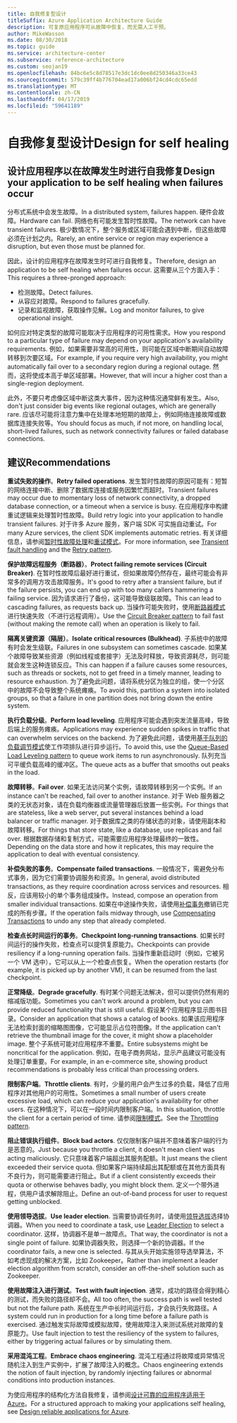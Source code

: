 ```yaml
---
title: 自我修复型设计
titleSuffix: Azure Application Architecture Guide
description: 可复原应用程序可从故障中恢复，而无需人工干预。
author: MikeWasson
ms.date: 08/30/2018
ms.topic: guide
ms.service: architecture-center
ms.subservice: reference-architecture
ms.custom: seojan19
ms.openlocfilehash: 84bc6e5c8d78517e3dc1dc0ee8d250346a33ce43
ms.sourcegitcommit: 579c39ff4b776704ead17a006bf24cd4cdc65edd
ms.translationtype: MT
ms.contentlocale: zh-CN
ms.lasthandoff: 04/17/2019
ms.locfileid: "59641189"
---
```

# <a name="design-for-self-healing"></a><span data-ttu-id="88480-103">自我修复型设计</span><span class="sxs-lookup"><span data-stu-id="88480-103">Design for self healing</span></span>

## <a name="design-your-application-to-be-self-healing-when-failures-occur"></a><span data-ttu-id="88480-104">设计应用程序以在故障发生时进行自我修复</span><span class="sxs-lookup"><span data-stu-id="88480-104">Design your application to be self healing when failures occur</span></span>

<span data-ttu-id="88480-105">分布式系统中会发生故障。</span><span class="sxs-lookup"><span data-stu-id="88480-105">In a distributed system, failures happen.</span></span> <span data-ttu-id="88480-106">硬件会故障。</span><span class="sxs-lookup"><span data-stu-id="88480-106">Hardware can fail.</span></span> <span data-ttu-id="88480-107">网络也有可能发生暂时性故障。</span><span class="sxs-lookup"><span data-stu-id="88480-107">The network can have transient failures.</span></span> <span data-ttu-id="88480-108">极少数情况下，整个服务或区域可能会遇到中断，但这些故障必须在计划之内。</span><span class="sxs-lookup"><span data-stu-id="88480-108">Rarely, an entire service or region may experience a disruption, but even those must be planned for.</span></span>

<span data-ttu-id="88480-109">因此，设计的应用程序在故障发生时可进行自我修复。</span><span class="sxs-lookup"><span data-stu-id="88480-109">Therefore, design an application to be self healing when failures occur.</span></span> <span data-ttu-id="88480-110">这需要从三个方面入手：</span><span class="sxs-lookup"><span data-stu-id="88480-110">This requires a three-pronged approach:</span></span>

- <span data-ttu-id="88480-111">检测故障。</span><span class="sxs-lookup"><span data-stu-id="88480-111">Detect failures.</span></span>
- <span data-ttu-id="88480-112">从容应对故障。</span><span class="sxs-lookup"><span data-stu-id="88480-112">Respond to failures gracefully.</span></span>
- <span data-ttu-id="88480-113">记录和监视故障，获取操作见解。</span><span class="sxs-lookup"><span data-stu-id="88480-113">Log and monitor failures, to give operational insight.</span></span>

<span data-ttu-id="88480-114">如何应对特定类型的故障可能取决于应用程序的可用性需求。</span><span class="sxs-lookup"><span data-stu-id="88480-114">How you respond to a particular type of failure may depend on your application's availability requirements.</span></span> <span data-ttu-id="88480-115">例如，如果需要非常高的可用性，则可能在区域中断期间自动故障转移到次要区域。</span><span class="sxs-lookup"><span data-stu-id="88480-115">For example, if you require very high availability, you might automatically fail over to a secondary region during a regional outage.</span></span> <span data-ttu-id="88480-116">然而，这将使成本高于单区域部署。</span><span class="sxs-lookup"><span data-stu-id="88480-116">However, that will incur a higher cost than a single-region deployment.</span></span>

<span data-ttu-id="88480-117">此外，不要只考虑像区域中断这类大事件，因为这种情况通常鲜有发生。</span><span class="sxs-lookup"><span data-stu-id="88480-117">Also, don't just consider big events like regional outages, which are generally rare.</span></span> <span data-ttu-id="88480-118">应该尽可能将注意力集中在处理本地短期的故障上，例如网络连接故障或数据库连接失败等。</span><span class="sxs-lookup"><span data-stu-id="88480-118">You should focus as much, if not more, on handling local, short-lived failures, such as network connectivity failures or failed database connections.</span></span>

## <a name="recommendations"></a><span data-ttu-id="88480-119">建议</span><span class="sxs-lookup"><span data-stu-id="88480-119">Recommendations</span></span>

<span data-ttu-id="88480-120">**重试失败的操作**。</span><span class="sxs-lookup"><span data-stu-id="88480-120">**Retry failed operations**.</span></span> <span data-ttu-id="88480-121">发生暂时性故障的原因可能有：短暂的网络连接中断、删除了数据库连接或服务因繁忙而超时。</span><span class="sxs-lookup"><span data-stu-id="88480-121">Transient failures may occur due to momentary loss of network connectivity, a dropped database connection, or a timeout when a service is busy.</span></span> <span data-ttu-id="88480-122">在应用程序中构建重试逻辑来处理暂时性故障。</span><span class="sxs-lookup"><span data-stu-id="88480-122">Build retry logic into your application to handle transient failures.</span></span> <span data-ttu-id="88480-123">对于许多 Azure 服务，客户端 SDK 可实施自动重试。</span><span class="sxs-lookup"><span data-stu-id="88480-123">For many Azure services, the client SDK implements automatic retries.</span></span> <span data-ttu-id="88480-124">有关详细信息，请参阅[暂时性故障处理][transient-fault-handling]和[重试模式][retry]。</span><span class="sxs-lookup"><span data-stu-id="88480-124">For more information, see [Transient fault handling][transient-fault-handling] and the [Retry pattern][retry].</span></span>

<span data-ttu-id="88480-125">**保护故障远程服务（断路器）**。</span><span class="sxs-lookup"><span data-stu-id="88480-125">**Protect failing remote services (Circuit Breaker)**.</span></span> <span data-ttu-id="88480-126">在暂时性故障后最好进行重试，但如果故障仍然存在，最终可能会有非常多的调用方攻击故障服务。</span><span class="sxs-lookup"><span data-stu-id="88480-126">It's good to retry after a transient failure, but if the failure persists, you can end up with too many callers hammering a failing service.</span></span> <span data-ttu-id="88480-127">因为请求进行了备份，这可能导致级联故障。</span><span class="sxs-lookup"><span data-stu-id="88480-127">This can lead to cascading failures, as requests back up.</span></span> <span data-ttu-id="88480-128">当操作可能失败时，使用[断路器模式][circuit-breaker]进行快速失败（不进行远程调用）。</span><span class="sxs-lookup"><span data-stu-id="88480-128">Use the [Circuit Breaker pattern][circuit-breaker] to fail fast (without making the remote call) when an operation is likely to fail.</span></span>

<span data-ttu-id="88480-129">**隔离关键资源（隔层）**。</span><span class="sxs-lookup"><span data-stu-id="88480-129">**Isolate critical resources (Bulkhead)**.</span></span> <span data-ttu-id="88480-130">子系统中的故障有时会发生级联。</span><span class="sxs-lookup"><span data-stu-id="88480-130">Failures in one subsystem can sometimes cascade.</span></span> <span data-ttu-id="88480-131">如果某个故障导致某些资源（例如线程或套接字）无法及时释放，导致资源耗尽，则可能就会发生这种连锁反应。</span><span class="sxs-lookup"><span data-stu-id="88480-131">This can happen if a failure causes some resources, such as threads or sockets, not to get freed in a timely manner, leading to resource exhaustion.</span></span> <span data-ttu-id="88480-132">为了避免此问题，请将系统分区为独立的组，使一个分区中的故障不会导致整个系统瘫痪。</span><span class="sxs-lookup"><span data-stu-id="88480-132">To avoid this, partition a system into isolated groups, so that a failure in one partition does not bring down the entire system.</span></span>

<span data-ttu-id="88480-133">**执行负载分级**。</span><span class="sxs-lookup"><span data-stu-id="88480-133">**Perform load leveling**.</span></span> <span data-ttu-id="88480-134">应用程序可能会遇到突发流量高峰，导致后端上的服务瘫痪。</span><span class="sxs-lookup"><span data-stu-id="88480-134">Applications may experience sudden spikes in traffic that can overwhelm services on the backend.</span></span> <span data-ttu-id="88480-135">为了避免此问题，请使用[基于队列的负载调节模式][load-level]使工作项排队进行异步运行。</span><span class="sxs-lookup"><span data-stu-id="88480-135">To avoid this, use the [Queue-Based Load Leveling pattern][load-level] to queue work items to run asynchronously.</span></span> <span data-ttu-id="88480-136">队列充当可平缓负载高峰的缓冲区。</span><span class="sxs-lookup"><span data-stu-id="88480-136">The queue acts as a buffer that smooths out peaks in the load.</span></span>

<span data-ttu-id="88480-137">**故障转移**。</span><span class="sxs-lookup"><span data-stu-id="88480-137">**Fail over**.</span></span> <span data-ttu-id="88480-138">如果无法访问某个实例，请故障转移到另一个实例。</span><span class="sxs-lookup"><span data-stu-id="88480-138">If an instance can't be reached, fail over to another instance.</span></span> <span data-ttu-id="88480-139">对于 Web 服务器之类的无状态对象，请在负载均衡器或流量管理器后放置一些实例。</span><span class="sxs-lookup"><span data-stu-id="88480-139">For things that are stateless, like a web server, put several instances behind a load balancer or traffic manager.</span></span> <span data-ttu-id="88480-140">对于数据库之类的存储状态的对象，请使用副本和故障转移。</span><span class="sxs-lookup"><span data-stu-id="88480-140">For things that store state, like a database, use replicas and fail over.</span></span> <span data-ttu-id="88480-141">根据数据存储和复制方式，可能需要应用程序处理最终的一致性。</span><span class="sxs-lookup"><span data-stu-id="88480-141">Depending on the data store and how it replicates, this may require the application to deal with eventual consistency.</span></span>

<span data-ttu-id="88480-142">**补偿失败的事务**。</span><span class="sxs-lookup"><span data-stu-id="88480-142">**Compensate failed transactions**.</span></span> <span data-ttu-id="88480-143">一般情况下，需避免分布式事务，因为它们需要协调服务和资源。</span><span class="sxs-lookup"><span data-stu-id="88480-143">In general, avoid distributed transactions, as they require coordination across services and resources.</span></span> <span data-ttu-id="88480-144">相反，应该用较小的单个事务组成操作。</span><span class="sxs-lookup"><span data-stu-id="88480-144">Instead, compose an operation from smaller individual transactions.</span></span> <span data-ttu-id="88480-145">如果在中途操作失败，请使用[补偿事务][compensating-transactions]撤销已完成的所有步骤。</span><span class="sxs-lookup"><span data-stu-id="88480-145">If the operation fails midway through, use [Compensating Transactions][compensating-transactions] to undo any step that already completed.</span></span>

<span data-ttu-id="88480-146">**检查点长时间运行的事务**。</span><span class="sxs-lookup"><span data-stu-id="88480-146">**Checkpoint long-running transactions**.</span></span> <span data-ttu-id="88480-147">如果长时间运行的操作失败，检查点可以提供复原能力。</span><span class="sxs-lookup"><span data-stu-id="88480-147">Checkpoints can provide resiliency if a long-running operation fails.</span></span> <span data-ttu-id="88480-148">当操作重新启动时（例如，它被另一个 VM 选中），它可以从上一个检查点恢复。</span><span class="sxs-lookup"><span data-stu-id="88480-148">When the operation restarts (for example, it is picked up by another VM), it can be resumed from the last checkpoint.</span></span>

<span data-ttu-id="88480-149">**正常降级**。</span><span class="sxs-lookup"><span data-stu-id="88480-149">**Degrade gracefully**.</span></span> <span data-ttu-id="88480-150">有时某个问题无法解决，但可以提供仍然有用的缩减版功能。</span><span class="sxs-lookup"><span data-stu-id="88480-150">Sometimes you can't work around a problem, but you can provide reduced functionality that is still useful.</span></span> <span data-ttu-id="88480-151">假设某个应用程序显示图书目录。</span><span class="sxs-lookup"><span data-stu-id="88480-151">Consider an application that shows a catalog of books.</span></span> <span data-ttu-id="88480-152">如果该应用程序无法检索封面的缩略图图像，它可能显示占位符图像。</span><span class="sxs-lookup"><span data-stu-id="88480-152">If the application can't retrieve the thumbnail image for the cover, it might show a placeholder image.</span></span> <span data-ttu-id="88480-153">整个子系统可能对应用程序不重要。</span><span class="sxs-lookup"><span data-stu-id="88480-153">Entire subsystems might be noncritical for the application.</span></span> <span data-ttu-id="88480-154">例如，在电子商务网站，显示产品建议可能没有处理订单重要。</span><span class="sxs-lookup"><span data-stu-id="88480-154">For example, in an e-commerce site, showing product recommendations is probably less critical than processing orders.</span></span>

<span data-ttu-id="88480-155">**限制客户端**。</span><span class="sxs-lookup"><span data-stu-id="88480-155">**Throttle clients**.</span></span> <span data-ttu-id="88480-156">有时，少量的用户会产生过多的负载，降低了应用程序对其他用户的可用性。</span><span class="sxs-lookup"><span data-stu-id="88480-156">Sometimes a small number of users create excessive load, which can reduce your application's availability for other users.</span></span> <span data-ttu-id="88480-157">在这种情况下，可以在一段时间内限制客户端。</span><span class="sxs-lookup"><span data-stu-id="88480-157">In this situation, throttle the client for a certain period of time.</span></span> <span data-ttu-id="88480-158">请参阅[限制模式][throttle]。</span><span class="sxs-lookup"><span data-stu-id="88480-158">See the [Throttling pattern][throttle].</span></span>

<span data-ttu-id="88480-159">**阻止错误执行组件**。</span><span class="sxs-lookup"><span data-stu-id="88480-159">**Block bad actors**.</span></span> <span data-ttu-id="88480-160">仅仅限制客户端并不意味着客户端的行为是恶意的。</span><span class="sxs-lookup"><span data-stu-id="88480-160">Just because you throttle a client, it doesn't mean client was acting maliciously.</span></span> <span data-ttu-id="88480-161">它只意味着客户端超出其服务配额。</span><span class="sxs-lookup"><span data-stu-id="88480-161">It just means the client exceeded their service quota.</span></span> <span data-ttu-id="88480-162">但如果客户端持续超出其配额或在其他方面具有不良行为，则可能需要进行阻止。</span><span class="sxs-lookup"><span data-stu-id="88480-162">But if a client consistently exceeds their quota or otherwise behaves badly, you might block them.</span></span> <span data-ttu-id="88480-163">定义一个带外进程，供用户请求解除阻止。</span><span class="sxs-lookup"><span data-stu-id="88480-163">Define an out-of-band process for user to request getting unblocked.</span></span>

<span data-ttu-id="88480-164">**使用领导选拔**。</span><span class="sxs-lookup"><span data-stu-id="88480-164">**Use leader election**.</span></span> <span data-ttu-id="88480-165">当需要协调任务时，请使用[领导选拔][leader-election]选择协调器。</span><span class="sxs-lookup"><span data-stu-id="88480-165">When you need to coordinate a task, use [Leader Election][leader-election] to select a coordinator.</span></span> <span data-ttu-id="88480-166">这样，协调器不是单一故障点。</span><span class="sxs-lookup"><span data-stu-id="88480-166">That way, the coordinator is not a single point of failure.</span></span> <span data-ttu-id="88480-167">如果协调器失败，则选择一个新的协调器。</span><span class="sxs-lookup"><span data-stu-id="88480-167">If the coordinator fails, a new one is selected.</span></span> <span data-ttu-id="88480-168">与其从头开始实施领导选举算法，不如考虑现成的解决方案，比如 Zookeeper。</span><span class="sxs-lookup"><span data-stu-id="88480-168">Rather than implement a leader election algorithm from scratch, consider an off-the-shelf solution such as Zookeeper.</span></span>

<span data-ttu-id="88480-169">**使用故障注入进行测试**。</span><span class="sxs-lookup"><span data-stu-id="88480-169">**Test with fault injection**.</span></span> <span data-ttu-id="88480-170">通常，成功的路径会得到精心的测试，而失败的路径却不会。</span><span class="sxs-lookup"><span data-stu-id="88480-170">All too often, the success path is well tested but not the failure path.</span></span> <span data-ttu-id="88480-171">系统在生产中长时间运行后，才会执行失败路径。</span><span class="sxs-lookup"><span data-stu-id="88480-171">A system could run in production for a long time before a failure path is exercised.</span></span> <span data-ttu-id="88480-172">通过触发实际故障或模拟故障，使用故障注入来测试系统对故障的复原能力。</span><span class="sxs-lookup"><span data-stu-id="88480-172">Use fault injection to test the resiliency of the system to failures, either by triggering actual failures or by simulating them.</span></span>

<span data-ttu-id="88480-173">**采用混沌工程**。</span><span class="sxs-lookup"><span data-stu-id="88480-173">**Embrace chaos engineering**.</span></span> <span data-ttu-id="88480-174">混沌工程通过将故障或异常情况随机注入到生产实例中，扩展了故障注入的概念。</span><span class="sxs-lookup"><span data-stu-id="88480-174">Chaos engineering extends the notion of fault injection, by randomly injecting failures or abnormal conditions into production instances.</span></span>

<span data-ttu-id="88480-175">为使应用程序的结构化方法自我修复，请参阅[设计可靠的应用程序适用于 Azure][resiliency-overview]。</span><span class="sxs-lookup"><span data-stu-id="88480-175">For a structured approach to making your applications self healing, see [Design reliable applications for Azure][resiliency-overview].</span></span>

<!-- links -->

[circuit-breaker]: ../../patterns/circuit-breaker.md
[compensating-transactions]: ../../patterns/compensating-transaction.md
[leader-election]: ../../patterns/leader-election.md
[load-level]: ../../patterns/queue-based-load-leveling.md
[resiliency-overview]: ../../reliability/index.md
[retry]: ../../patterns/retry.md
[throttle]: ../../patterns/throttling.md
[transient-fault-handling]: ../../best-practices/transient-faults.md

